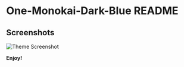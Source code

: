 # One-Monokai-Dark-Blue README


## Screenshots
![Theme Screenshot](https://raw.githubusercontent.com/Yangnaan/vscode-one-monokai-dark-blue/main/screenshort1.png)



**Enjoy!**

